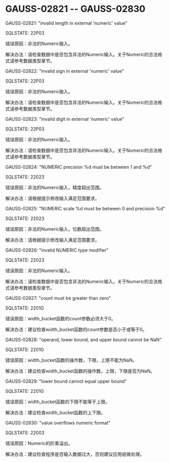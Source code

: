 # GAUSS-02821 -- GAUSS-02830<a name="ZH-CN_TOPIC_0302073327"></a>

GAUSS-02821: "invalid length in external 'numeric' value"

SQLSTATE: 22P03

错误原因：非法的Numeric输入。

解决办法：请检查数据中是否包含非法的Numeric输入。关于Numeric的合法格式请参考数据类型章节。

GAUSS-02822: "invalid sign in external 'numeric' value"

SQLSTATE: 22P03

错误原因：非法的Numeric输入。

解决办法：请检查数据中是否包含非法的Numeric输入。关于Numeric的合法格式请参考数据类型章节。

GAUSS-02823: "invalid digit in external 'numeric' value"

SQLSTATE: 22P03

错误原因：非法的Numeric输入。

解决办法：请检查数据中是否包含非法的Numeric输入。关于Numeric的合法格式请参考数据类型章节。

GAUSS-02824: "NUMERIC precision %d must be between 1 and %d"

SQLSTATE: 22023

错误原因：非法的Numeric输入，精度超出范围。

解决办法：请根据提示修改输入满足范围要求。

GAUSS-02825: "NUMERIC scale %d must be between 0 and precision %d"

SQLSTATE: 22023

错误原因：非法的Numeric输入，位数超出范围。

解决办法：请根据提示修改输入满足范围要求。

GAUSS-02826: "invalid NUMERIC type modifier"

SQLSTATE: 22023

错误原因：非法的Numeric输入。

解决办法：请检查数据中是否包含非法的Numeric输入。关于Numeric的合法格式请参考数据类型章节。

GAUSS-02827: "count must be greater than zero"

SQLSTATE: 2201G

错误原因：width\_bucket函数的count参数必须大于0。

解决办法：建议检查width\_bucket函数的count参数是否小于或等于0。

GAUSS-02828: "operand, lower bound, and upper bound cannot be NaN"

SQLSTATE: 2201G

错误原因：width\_bucket函数的操作数，下限，上限不能为NaN。

解决办法：建议检查width\_bucket函数的操作数，上限，下限是否为NaN。

GAUSS-02829: "lower bound cannot equal upper bound"

SQLSTATE: 2201G

错误原因：width\_bucket函数的下限不能等于上限。

解决办法：建议检查width\_bucket函数的上下限。

GAUSS-02830: "value overflows numeric format"

SQLSTATE: 22003

错误原因：Numeric的阶乘溢出。

解决办法：建议检查程序是否输入数据过大，否则建议应用层做处理。

